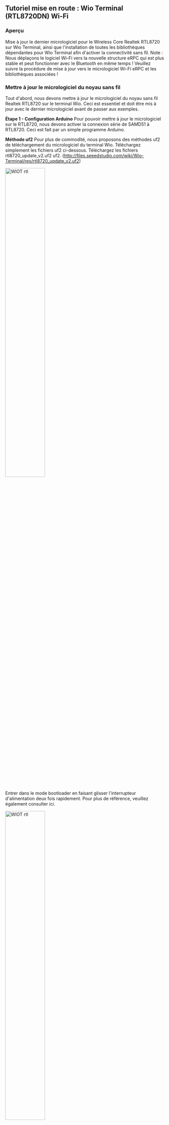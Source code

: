 ## Tutoriel  mise en route : Wio Terminal (RTL8720DN) Wi-Fi

### Aperçu
Mise à jour le dernier micrologiciel pour le Wireless Core Realtek RTL8720 sur Wio Terminal, ainsi
que l'installation de toutes les bibliothèques dépendantes pour Wio Terminal afin d'activer la
connectivité sans fil.
Note :
Nous déplaçons le logiciel Wi-Fi vers la nouvelle structure eRPC qui est plus stable et peut
fonctionner avec le Bluetooth en même temps ! Veuillez suivre la procédure de mise à jour vers le
micrologiciel Wi-Fi eRPC et les bibliothèques associées !

### Mettre à jour le micrologiciel du noyau sans fil
Tout d'abord, nous devons mettre à jour le micrologiciel du noyau sans fil Realtek RTL8720 sur le
terminal Wio. Ceci est essentiel et doit être mis à jour avec le dernier micrologiciel avant de passer
aux exemples.

**Étape 1 - Configuration Arduino**
Pour pouvoir mettre à jour le micrologiciel sur le RTL8720, nous devons activer la connexion série
de SAMD51 à RTL8720. Ceci est fait par un simple programme Arduino.

**Méthode uf2**
Pour plus de commodité, nous proposons des méthodes uf2 de téléchargement du micrologiciel du
terminal Wio. Téléchargez simplement les fichiers uf2 ci-dessous.
Téléchargez les fichiers rtl8720_update_v2.uf2 uf2. (http://files.seeedstudio.com/wiki/Wio-Terminal/res/rtl8720_update_v2.uf2)



 <img alt="WIOT rtl" src="https://github.com/madou-sow/Tutoriel-mise-en-route-Wio-Terminal-Wi-Fi/blob/main/images/rtl8720.png" width=50% height=50%  title="WIOT rtl"/>


Entrer dans le mode bootloader en faisant glisser l'interrupteur d'alimentation deux fois rapidement.
Pour plus de référence, veuillez également consulter ici.

 <img alt="WIOT rtl" src="https://github.com/madou-sow/Tutoriel-mise-en-route-Wio-Terminal-Wi-Fi/blob/main/images/glisser2.png" width=50% height=50%  title="WIOT rtl"/>


Un lecteur externe nommé Arduino devrait apparaître sur votre PC. Faites glisser les fichiers
rtl8720_update_v2.uf2 téléchargés dans le lecteur Arduino et cela réinitialisera le terminal Wio et
chargera le croquis !


 <img alt="WIOT rtl" src="https://github.com/madou-sow/Tutoriel-mise-en-route-Wio-Terminal-Wi-Fi/blob/main/images/misajwio.jpg" width=50% height=50%  title="WIOT rtl"/>

**Étape 2 - Téléchargez le dernier micrologiciel**
Remarque : il s'agit du dernier micrologiciel de structure eRPC pour RTL8720
Téléchargez le dernier micrologiciel RTL8720 (https://github.com/Seeed-Studio/seeed-ambd-firmware/releases)
- 20210519-seeed-ambd-firmware-rpc-v2.1.3.zip
- 20210519-seeed-ambd-firmware-rpc-v2.1.3_JP.zip

**Méthodes CLI**
Maintenant, vous pouvez flasher le micrologiciel RTL8720 sur le terminal Wio en utilisant les
méthodes CLI.
Téléchargez les outils CLI comme suit à l'aide de Terminal :
```
$ cd ~
$ git clone https://github.com/LynnL4/ambd_flash_tool
```
**Exemple d'utilisation de l'interface de ligne de commande**

Pour LinuxOS, veuillez utiliser le script ambd_flash_tool.py.
Ouvrez le terminal et accédez à l'emplacement du fichier. Exécutez python3 ambd_flash_tool.py à
l'emplacement et vous devriez voir l'utilisation de l'aide :

**Remarque :** Assurez-vous que Python 3 est installé sur votre ordinateur, et le script téléchargera
automatiquement toutes les bibliothèques dépendantes.

Dans certains cas, vous pouvez n'avoir que Python 3 sur votre PC, puis remplacez python3
ambd_flash_tool.py par python ambd_flash_tool.py.
Pour effacer le firmware initial à l'intérieur du RTL8720, exécutez :
Il prend en charge la fonction de port de détection automatique !

```
mamadou@dugny:/tempo/wiot-wireless-firmware/ambd_flash_tool$ ls -l
total 11516
-rw-r--r-- 1 mamadou users 19 Jan 6 15:12 README.md
-rw-r--r-- 1 mamadou users 10863916 Jan 6 15:12 ambd_flash_tool.exe
-rwxr-xr-x 1 mamadou users 9859 Jan 6 15:12 ambd_flash_tool.py
drwxr-xr-x 2 mamadou users 4096 Jan 6 15:12 firmware
-rw-r--r-- 1 mamadou users 4688 Jan 6 15:12 imgtool_flashloader_amebad.bin
-rw-r--r-- 1 mamadou users 4412 Jan 6 15:13 km0_boot_all.bin
-rw-r--r-- 1 mamadou users 876544 Jan 6 15:13 km0_km4_image2.bin
-rw-r--r-- 1 mamadou users 4068 Jan 6 15:13 km4_boot_all.bin
-rw-r--r-- 1 mamadou users 25 Jan 6 15:12 requirements.txt
drwxr-xr-x 5 mamadou users 4096 Jan 6 15:12 tool

$ python3 ambd_flash_tool.py erase

Remarque : Le processus d'effacement initial peut prendre un certain temps. Soyez patient et ne fermez pas les fenêtres.
```

<img alt="WIOT rtl" src="https://github.com/madou-sow/Tutoriel-mise-en-route-Wio-Terminal-Wi-Fi/blob/main/images/erase1.png" width=70% height=70%  title="WIOT rtl"/>

 <img alt="WIOT rtl" src="https://github.com/madou-sow/Tutoriel-mise-en-route-Wio-Terminal-Wi-Fi/blob/main/images/erase2.png" width=70% height=70%  title="WIOT rtl"/>

Pour flasher le nouveau firmware téléchargé dans le RTL8720, exécutez :
```
$ python3 ambd_flash_tool.py flash -d [RTL8720-firmware-path]
```
 Remplacez [RTL8720-firmware-path] par le chemin que vous avez téléchargé le RTL8720 ci-
dessus.
Cet emplacement doit contenir **km0_boot_all.bin, km0_km4_image2.bin et km4_boot_all.bin**
ces 3 fichiers.

```
mamadou@dugny:/tempo/wiot-wireless-firmware$ ls -1
20210519-seeed-ambd-firmware-rpc-v2.1.3.zip
ambd_flash_tool
bin
install.sh
rtl8720_update_v2.uf2
seeed-ambd-firmware-2.1.3.zip
mamadou@dugny:/tempo/wiot-wireless-firmware$
mamadou@dugny:/tempo/wiot-wireless-firmware/ambd_flash_tool$ ls -l
drwxr-xr-x 2 mamadou users 4096 Jan 20 10:48 20210519-seeed-ambd-firmware-rpc-v2.1.3
-rw-r--r-- 1 mamadou users19 Jan 6 15:12 README.md
-rw-r--r-- 1 mamadou users 10863916 Jan 6 15:12 ambd_flash_tool.exe
-rwxr-xr-x 1 mamadou users 9859 Jan 6 15:12 ambd_flash_tool.py
drwxr-xr-x 2 mamadou users 4096 Jan 6 15:12 firmware
-rw-r--r-- 1 mamadou users 4688 Jan 6 15:12 imgtool_flashloader_amebad.bin
-rw-r--r-- 1 mamadou users 4412 Jan 23 14:01 km0_boot_all.bin
-rw-r--r-- 1 mamadou users 876544 Jan 23 14:01 km0_km4_image2.bin
-rw-r--r-- 1 mamadou users 4068 Jan 23 14:01 km4_boot_all.bin
-rw-r--r-- 1 mamadou users 25 Jan 6 15:12 requirements.txt
drwxr-xr-x 6 mamadou users 4096 Jan 20 11:22 seeed-ambd-firmware-2.1.3
drwxr-xr-x 5 mamadou users 4096 Jan 6 15:12 tool

mamadou@dugny:/tempo/wiot-wireless-firmware/ambd_flash_tool$ python3 ambd_flash_tool.py flash -d 20210519-seeed-ambd-firmware-rpc-v2.1.3

```
Si tout se passe bien, vous devriez voir tous un message réussi. Vous avez maintenant flashé le
nouveau firmware RTL8720 dans le noyau RTL8720 !

### Installation des bibliothèques (eRPC)
Il existe peu de bibliothèques Arduino nécessaires à la connectivité sans fil. S'ensuit l'installation
toutes les bibliothèques nécessaires :

1. Installez Seeed_Arduino_rpcWiFi
   
Visitez les référentiels Seeed_Arduino_rpcWiFi et téléchargez l'intégralité du référentiel sur
votre disque local.
Maintenant, la bibliothèque Seeed_Arduino_rpcWiFi peut être installée sur l'IDE Arduino.
Ouvrez l'IDE Arduino, et cliquez sur sketch -> Include Library -> Add .ZIP Library, et choisissez le
fichier Seeed_Arduino_rpcWiFi que vous venez de télécharger.

2. Installez Seeed_Arduino_rpcUnified
   
Visitez les référentiels Seeed_Arduino_rpcUnified et téléchargez l'intégralité du référentiel sur
votre lecteur local.
Désormais, la bibliothèque Seeed-Arduino-FreeRTOS peut être installée sur l'IDE Arduino.
Ouvrez l'IDE Arduino, et cliquez sur sketch -> Include Library -> Add .ZIP Library, et choisissez le
fichier Seeed_Arduino_rpcUnified que vous venez de télécharger.

3. Installez Seeed_Arduino_FreeRTOS
Visitez les référentiels Seeed_Arduino_FreeRTOS et téléchargez l'intégralité du référentiel sur
votre lecteur local.
Désormais, la bibliothèque Seeed-Arduino-FreeRTOS peut être installée sur l'IDE Arduino.
Ouvrez l'IDE Arduino et cliquez sur sketch -> Include Library -> Add .ZIP Library, et choisissez le
fichier Seeed_Arduino_FreeRTOS que vous venez de télécharger.

### Wio Terminal RTL8720DN Wi-Fi Manuel d'utilisation
#### Connectivité Wi-Fi
Ce wiki explique comment configurer la connectivité Wi-Fi sur le terminal Wio à l'aide du noyau
Realtek RTL8720.

**Note :**
Assurez-vous d'avoir suivi l'aperçu du réseau, mis à jour le dernier micrologiciel sur RTL8720 et
téléchargé les bibliothèques Arduino dépendantes.

**Attention :**
Les exemples suivants ont été mis à jour pour fonctionner avec le micrologiciel de structure de
structure eRPC, veuillez mettre à jour la structure eRPC. Remplacez simplement AtWifi.h par
rpcWiFi.h.

#### Configuration en mode Station (STA)

- Inclure la librairie rpcWifi.h dans Arduino.
- Configure as STA mode :
  
```
WiFi.mode(WIFI_STA);
```
  
**Numérisation d'un exemple de code de réseau Wi-Fi**

Cet exemple se configurera en mode Wi-Fi STA, scannera et imprimera tous les réseaux disponibles
sur le Serial.

```
#include "rpcWiFi.h"
void setup() {
Serial.begin(115200);
while(!Serial); // Wait for Serial to be ready
delay(1000);
// Set WiFi to station mode and disconnect from an AP if it was previously
connected
WiFi.mode(WIFI_STA);
WiFi.disconnect();
delay(100);
}
Serial.println("Setup done");
void loop() {
Serial.println("scan start");
// WiFi.scanNetworks will return the number of networks found
int n = WiFi.scanNetworks();
Serial.println("scan done");
if (n == 0) {
Serial.println("no networks found");
} else {
Serial.print(n);
Serial.println(" networks found");
for (int i = 0; i < n; ++i) {
// Print SSID and RSSI for each network found
Serial.print(i + 1);
Serial.print(": ");
Serial.print(WiFi.SSID(i));
Serial.print(" (");
Serial.print(WiFi.RSSI(i));
Serial.print(")");
Serial.println((WiFi.encryptionType(i) == WIFI_AUTH_OPEN) ? " " :
"*");
delay(10);
}
}
Serial.println("");
}
// Wait a bit before scanning again
delay(5000);
```

**Connexion au réseau spécifié : Exemple de code**

Cet exemple se connecte à un réseau Wi-Fi spécifié. Modifiez le ssid et le mot de passe de votre
réseau Wi-Fi.

```
#include "rpcWiFi.h"
const char* ssid = "xxxxxxx";
const char* password = "yourNetworkPassword";
void setup() {
Serial.begin(115200);
while(!Serial); // Wait for Serial to be ready
// Set WiFi to station mode and disconnect from an AP if it was previously
connected
WiFi.mode(WIFI_STA);
WiFi.disconnect();
Serial.println("Connecting to WiFi..");
WiFi.begin(ssid, password);
while (WiFi.status() != WL_CONNECTED) {
delay(500);
Serial.println("Connecting to WiFi..");
WiFi.begin(ssid, password);
}
Serial.println("Connected to the WiFi network");
Serial.print("IP Address: ");
Serial.println (WiFi.localIP()); // prints out the device's IP address
}
void loop() {
}

```

### Connexion au serveur MQTT
#### Exemple 1 avec une souscription/publication de messages

Cet exemple illustre l'établissement d'une connexion MQTT à l'aide du terminal Wio avec un
serveur MQTT. Avec cela, vous pouvez utiliser le terminal Wio pour vous abonner et publier des
messages sur le serveur MQTT. Ici utilisé un serveur MQTT gratuit : https://test.mosquitto.org/.

- Téléchargez et installez la bibliothèque Arduino MQTT ici
(https://github.com/knolleary/pubsubclient)

```
#include "rpcWiFi.h"
#include <PubSubClient.h>
// Update these with values suitable for your network.
const char *ssid = "yourNetworkName";
// your network SSID
const char *password = "yourNetworkPassword"; // your network password
const char *ID = "Wio-Terminal-Client"; // Name of our device, must be unique
const char *TOPIC = "WioTerminal"; // Topic to subcribe to
const char *subTopic = "inTopic"; // Topic to subcribe to
const char *server = "test.mosquitto.org"; // Server URL
WiFiClient wifiClient;
PubSubClient client(wifiClient);
void callback(char* topic, byte* payload, unsigned int length) {
Serial.print("Message arrived [");
Serial.print(topic);
Serial.print("] ");
for (int i=0;i<length;i++) {
Serial.print((char)payload[i]);
}
Serial.println();
}
void reconnect() {
// Loop until we're reconnected
while (!client.connected())
{
Serial.print("Attempting MQTT connection...");
// Attempt to connect
if (client.connect(ID)) {
Serial.println("connected");
// Once connected, publish an announcement...
client.publish(TOPIC, "{\"message\": \"Wio Terminal is connected!\"}");
Serial.println("Published connection message successfully!");
// ... and resubscribe
client.subscribe(subTopic);
Serial.print("Subcribed to: ");
Serial.println(subTopic);
}
else {
Serial.print("failed, rc=");
Serial.print(client.state());
Serial.println(" try again in 5 seconds");
// Wait 5 seconds before retrying
delay(5000);
}
void setup()
{
Serial.begin(115200);
while (!Serial)
; // Wait for Serial to be ready
Serial.print("Attempting to connect to SSID: ");
Serial.println(ssid);
WiFi.begin(ssid, password);
// attempt to connect to Wifi network:
while (WiFi.status() != WL_CONNECTED)
{
Serial.print(".");
WiFi.begin(ssid, password);
// wait 1 second for re-trying
delay(1000);
}
Serial.print("Connected to ");
Serial.println(ssid);
delay(500);
}
client.setServer(server, 1883);
client.setCallback(callback);
void loop()
{
if (!client.connected()) {
reconnect();
}
client.loop();
}

```
Cet exemple illustre l'établissement d'une connexion MQTT à l'aide du terminal Wio. Ici utilisé un
serveur MQTTs gratuit : https://test.mosquitto.org/ et envoyant des données d'accélérateur à un
sujet.

##### Exemple 2 avec un transfert de données
Cet exemple illustre l'établissement d'une connexion MQTT à l'aide du terminal Wio. Ici utilisé un
serveur MQTTs gratuit : https://test.mosquitto.org/ et envoyant des données d'accélérateur à un
sujet.

- Téléchargez et installez la bibliothèque Arduino MQTT
(https://github.com/knolleary/pubsubclient)

- Installez la bibliothèque Accelerator pour Wio Terminal en suivant ce wiki (
https://wiki.seeedstudio.com/Wio-Terminal-IMU-Overview/)

- Le terminal Wio publiera l'accélérateur sur le sujet WioTerminal/IMU et souscrira aux
messages du sujet inTopic.

```
#include "rpcWiFi.h"
#include <PubSubClient.h>
#include <WiFiClientSecure.h>
#include"LIS3DHTR.h"
//const char *ssid = "yourNetworkName"; // your network SSID
//const char *password = "yourNetworkPassword"; // your network password
const char *ssid = "xxxxxx"; // your network SSID
const char *password = "wwwwww"; // your network password
const char *ID = "Wio-Terminal-Client"; // Name of our device, must be unique
const char *TOPIC = "WioTerminal/IMU"; // Topic to subcribe to
const char *subTopic = "inTopic"; // Topic to subcribe to
const char *server = "test.mosquitto.org"; // Server URL
const char *test_root_ca =
"-----BEGIN CERTIFICATE-----\n"
"MIIEAzCCAuugAwIBAgIUBY1hlCGvdj4NhBXkZ/uLUZNILAwwDQYJKoZIhvcNAQEL\n"
"BQAwgZAxCzAJBgNVBAYTAkdCMRcwFQYDVQQIDA5Vbml0ZWQgS2luZ2RvbTEOMAwG\n"
"A1UEBwwFRGVyYnkxEjAQBgNVBAoMCU1vc3F1aXR0bzELMAkGA1UECwwCQ0ExFjAU\n"
"BgNVBAMMDW1vc3F1aXR0by5vcmcxHzAdBgkqhkiG9w0BCQEWEHJvZ2VyQGF0Y2hv\n"
"by5vcmcwHhcNMjAwNjA5MTEwNjM5WhcNMzAwNjA3MTEwNjM5WjCBkDELMAkGA1UE\n"
"BhMCR0IxFzAVBgNVBAgMDlVuaXRlZCBLaW5nZG9tMQ4wDAYDVQQHDAVEZXJieTES\n"
"MBAGA1UECgwJTW9zcXVpdHRvMQswCQYDVQQLDAJDQTEWMBQGA1UEAwwNbW9zcXVp\n"
"dHRvLm9yZzEfMB0GCSqGSIb3DQEJARYQcm9nZXJAYXRjaG9vLm9yZzCCASIwDQYJ\n"
"KoZIhvcNAQEBBQADggEPADCCAQoCggEBAME0HKmIzfTOwkKLT3THHe+ObdizamPg\n"
"UZmD64Tf3zJdNeYGYn4CEXbyP6fy3tWc8S2boW6dzrH8SdFf9uo320GJA9B7U1FW\n"
"Te3xda/Lm3JFfaHjkWw7jBwcauQZjpGINHapHRlpiCZsquAthOgxW9SgDgYlGzEA\n"
"s06pkEFiMw+qDfLo/sxFKB6vQlFekMeCymjLCbNwPJyqyhFmPWwio/PDMruBTzPH\n"
"3cioBnrJWKXc3OjXdLGFJOfj7pP0j/dr2LH72eSvv3PQQFl90CZPFhrCUcRHSSxo\n"
"E6yjGOdnz7f6PveLIB574kQORwt8ePn0yidrTC1ictikED3nHYhMUOUCAwEAAaNT\n"
"MFEwHQYDVR0OBBYEFPVV6xBUFPiGKDyo5V3+Hbh4N9YSMB8GA1UdIwQYMBaAFPVV\n"
"6xBUFPiGKDyo5V3+Hbh4N9YSMA8GA1UdEwEB/wQFMAMBAf8wDQYJKoZIhvcNAQEL\n"
"BQADggEBAGa9kS21N70ThM6/Hj9D7mbVxKLBjVWe2TPsGfbl3rEDfZ+OKRZ2j6AC\n"
"6r7jb4TZO3dzF2p6dgbrlU71Y/4K0TdzIjRj3cQ3KSm41JvUQ0hZ/c04iGDg/xWf\n"
"+pp58nfPAYwuerruPNWmlStWAXf0UTqRtg4hQDWBuUFDJTuWuuBvEXudz74eh/wK\n"
"sMwfu1HFvjy5Z0iMDU8PUDepjVolOCue9ashlS4EB5IECdSR2TItnAIiIwimx839\n"
"LdUdRudafMu5T5Xma182OC0/u/xRlEm+tvKGGmfFcN0piqVl8OrSPBgIlb+1IKJE\n"
"m/XriWr/Cq4h/JfB7NTsezVslgkBaoU=\n"
"-----END CERTIFICATE-----\n";
long lastMsg = 0;
LIS3DHTR<TwoWire> lis;
WiFiClientSecure wifiClient;
PubSubClient client(wifiClient);
void callback(char *topic, byte *payload, unsigned int length)
{
Serial.print("Message arrived [");
Serial.print(topic);
Serial.print("] ");
for (int i = 0; i < length; i++)
{
Serial.print((char)payload[i]);
}
Serial.println();
}
void reconnect()
{
// Loop until we're reconnected
while (!client.connected())
{
Serial.print("Attempting MQTT connection...");
// Attempt to connect
if (client.connect(ID))
{
Serial.println("connected");
// Once connected, publish an announcement...
client.publish(TOPIC, "{\"message\": \"Wio Terminal is connected!\"}");
Serial.println("Published connection message successfully!");
// ... and resubscribe
client.subscribe(subTopic);
Serial.print("Subcribed to: ");
Serial.println(subTopic);
}
else
{
Serial.print("failed, rc=");
Serial.print(client.state());
Serial.println(" try again in 5 seconds");
// Wait 5 seconds before retrying
delay(5000);
}
}
}
void setup()
{
//Initialize serial and wait for port to open:
Serial.begin(115200);
while (!Serial)
; // Wait for Serial to be ready
delay(1000);
lis.begin(Wire1);
if (!lis) {
Serial.println("ERROR");
while(1);
}
lis.setOutputDataRate(LIS3DHTR_DATARATE_25HZ); //Data output rate
lis.setFullScaleRange(LIS3DHTR_RANGE_2G); //Scale range set to 2g
Serial.print("Attempting to connect to SSID: ");
Serial.println(ssid);
WiFi.begin(ssid, password);
// attempt to connect to Wifi network:
while (WiFi.status() != WL_CONNECTED)
{
Serial.print(".");
WiFi.begin(ssid, password);
// wait 1 second for re-trying
delay(1000);
}
Serial.print("Connected to ");
Serial.println(ssid);
wifiClient.setCACert(test_root_ca);
client.setServer(server, 8883);
client.setCallback(callback);
}
void loop()
{
if (!client.connected())
{
reconnect();
}
float x_values, y_values, z_values;
// Sending Data
long now = millis();
if (now - lastMsg > 5000) {
lastMsg = now;
x_values = lis.getAccelerationX();
y_values = lis.getAccelerationY();
z_values = lis.getAccelerationZ();
String data="{\"x-axis\": "+String(x_values)+","+"\"y-axis\": "+String(y_values)
+","+"\"z-axis\": "+String(z_values)+"}";
if (!client.publish(TOPIC, data.c_str())) {
Serial.println("Message failed to send.");
}
Serial.printf("Message Send [%s] ", TOPIC);
Serial.println(data);
}
client.loop();
}



```
